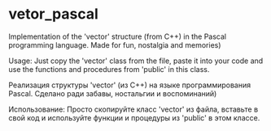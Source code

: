 # vetor_pascal
Implementation of the 'vector' structure (from C++) in the Pascal programming language. 
Made for fun, nostalgia and memories)

Usage:
Just copy the 'vector' class from the file, paste it into your code and use the functions and procedures from 'public' in this class.

Реализация структуры 'vector' (из C++) на языке программирования Pascal.
Сделано ради забавы, ностальгии и воспоминаний)

Использование:
Просто скопируйте класс 'vector' из файла, вставьте в свой код и используйте функции и процедуры из 'public' в этом классе.
